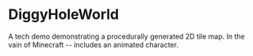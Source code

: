 # DiggyHoleWorld
A tech demo demonstrating a procedurally generated 2D tile map. In the vain of Minecraft -- includes an animated character.
